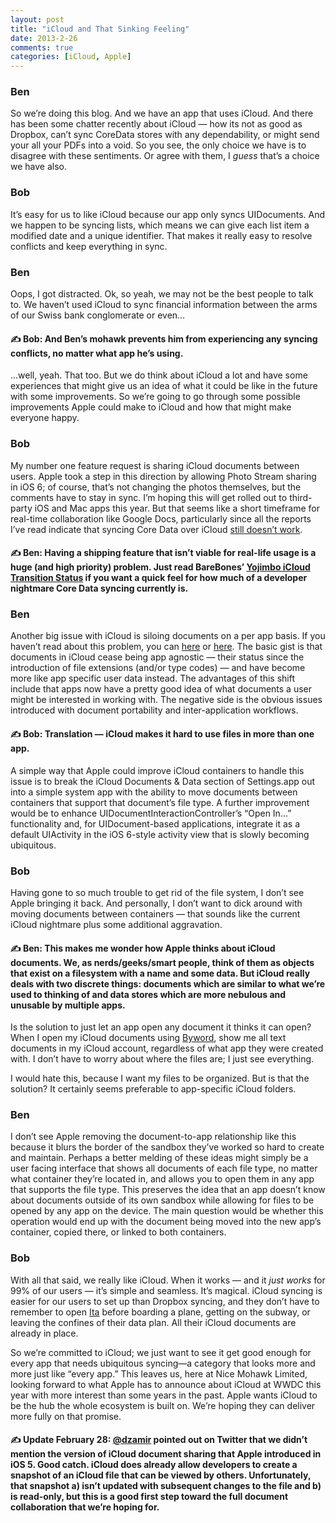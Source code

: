 ```yaml
---
layout: post
title: "iCloud and That Sinking Feeling"
date: 2013-2-26
comments: true
categories: [iCloud, Apple]
---
```


### Ben
So we’re doing this blog. And we have an app that uses iCloud. And there has been some chatter recently about iCloud — how its not as good as Dropbox, can’t sync CoreData stores with any dependability, or might send your all your PDFs into a void. So you see, the only choice we have is to disagree with these sentiments. Or agree with them, I *guess* that’s a choice we have also.

### Bob
It’s easy for us to like iCloud because our app only syncs UIDocuments. And we happen to be syncing lists, which means we can give each list item a modified date and a unique identifier. That makes it really easy to resolve conflicts and keep everything in sync.

### Ben
Oops, I got distracted.  Ok, so yeah, we may not be the best people to talk to.  We haven’t used iCloud to sync financial information between the arms of our Swiss bank conglomerate or even…

#### &#9997; Bob: And Ben’s mohawk prevents him from experiencing any syncing conflicts, no matter what app he’s using.

…well, yeah. That too. But we do think about iCloud a lot and have some experiences that might give us an idea of what it could be like in the future with some improvements.  So we’re going to go through some possible improvements Apple could make to iCloud and how that might make everyone happy.

### Bob
My number one feature request is sharing iCloud documents between users. Apple took a step in this direction by allowing Photo Stream sharing in iOS 6; of course, that’s not changing the photos themselves, but the comments have to stay in sync. I’m hoping this will get rolled out to third-party iOS and Mac apps this year. But that seems like a short timeframe for real-time collaboration like Google Docs, particularly since all the reports I’ve read indicate that syncing Core Data over iCloud [still doesn’t work](http://inessential.com/2013/02/07/yet_more_on_icloud_core_data_syncing).

#### &#9997; Ben: Having a shipping feature that isn’t viable for real-life usage is a huge (and high priority) problem.  Just read BareBones’ [Yojimbo iCloud Transition Status](http://barebones.com/support/yojimbo/icloud.html) if you want a quick feel for how much of a developer nightmare Core Data syncing currently is.

### Ben
Another big issue with iCloud is siloing documents on a per app basis.  If you haven’t read about this problem, you can [here](http://www.imore.com/stuck-between-dropbox-was-and-icloud-isnt-yet) or [here](http://brooksreview.net/2013/01/app-silos).  The basic gist is that documents in iCloud cease being app agnostic — their status since the introduction of file extensions (and/or type codes) — and have become more like app specific user data instead.  The advantages of this shift include that apps now have a pretty good idea of what documents a user might be interested in working with. The negative side is the obvious issues introduced with document portability and inter-application workflows.

#### &#9997; Bob: Translation — iCloud makes it hard to use files in more than one app.

A simple way that Apple could improve iCloud containers to handle this issue is to break the iCloud Documents & Data section of Settings.app out into a simple system app with the ability to move documents between containers that support that document’s file type.  A further improvement would be to enhance UIDocumentInteractionController’s “Open In…” functionality and, for UIDocument-based applications, integrate it as a default UIActivity in the iOS 6-style activity view that is slowly becoming ubiquitous.

### Bob
Having gone to so much trouble to get rid of the file system, I don’t see Apple bringing it back. And personally, I don’t want to dick around with moving documents between containers — that sounds like the current iCloud nightmare plus some additional aggravation.

#### &#9997; Ben: This makes me wonder how Apple thinks about iCloud documents.  We, as nerds/geeks/smart people, think of them as objects that exist on a filesystem with a name and some data.  But iCloud really deals with two discrete things: documents which are similar to what we’re used to thinking of and data stores which are more nebulous and unusable by multiple apps.

Is the solution to just let an app open any document it thinks it can open? When I open my iCloud documents using [Byword](http://bywordapp.com), show me all text documents in my iCloud account, regardless of what app they were created with. I don’t have to worry about where the files are; I just see everything.

I would hate this, because I want my files to be organized. But is that the solution? It certainly seems preferable to app-specific iCloud folders.

### Ben
I don’t see Apple removing the document-to-app relationship like this because it blurs the border of the sandbox they’ve worked so hard to create and maintain.  Perhaps a better melding of these ideas might simply be a user facing interface that shows all documents of each file type, no matter what container they’re located in, and allows you to open them in any app that supports the file type.  This preserves the idea that an app doesn’t know about documents outside of its own sandbox while allowing for files to be opened by any app on the device.  The main question would be whether this operation would end up with the document being moved into the new app’s container, copied there, or linked to both containers.

### Bob
With all that said, we really like iCloud. When it works — and it *just works* for 99% of our users — it’s simple and seamless. It’s magical. iCloud syncing is easier for our users to set up than Dropbox syncing, and they don’t have to remember to open [Ita](http://nicemohawk.com/ita) before boarding a plane, getting on the subway, or leaving the confines of their data plan. All their iCloud documents are already in place.

So we’re committed to iCloud; we just want to see it get good enough for every app that needs ubiquitous syncing—a category that looks more and more just like “every app.” This leaves us, here at Nice Mohawk Limited, looking forward to what Apple has to announce about iCloud at WWDC this year with more interest than some years in the past. Apple wants iCloud to be the hub the whole ecosystem is built on. We’re hoping they can deliver more fully on that promise.

#### &#9997; Update February 28: [@dzamir](https://twitter.com/dzamir/status/307060262287077376) pointed out on Twitter that we didn’t mention the version of iCloud document sharing that Apple introduced in iOS 5. Good catch. iCloud does already allow developers to create a snapshot of an iCloud file that can be viewed by others. Unfortunately, that snapshot a) isn’t updated with subsequent changes to the file and b) is read-only, but this is a good first step toward the full document collaboration that we’re hoping for.

